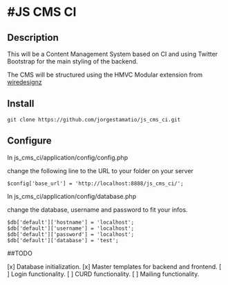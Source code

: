 #JS CMS CI
================================
## Description
This will be a Content Management System based on CI and using Twitter Bootstrap for the main styling of the backend.

The CMS will be structured using the HMVC Modular extension from [wiredesignz](https://bitbucket.org/wiredesignz/codeigniter-modular-extensions-hmvc)

## Install

    git clone https://github.com/jorgestamatio/js_cms_ci.git

## Configure

In js_cms_ci/application/config/config.php 

change the following line to the URL to your folder on your server

    $config['base_url'] = 'http://localhost:8888/js_cms_ci/';

In js_cms_ci/application/config/database.php

change the database, username and password to fit your infos.

    $db['default']['hostname'] = 'localhost';
    $db['default']['username'] = 'localhost';
    $db['default']['password'] = 'localhost';
    $db['default']['database'] = 'test';


##TODO

[x] Database initialization.
[x] Master templates for backend and frontend.
[ ] Login functionality.
[ ] CURD functionality.
[ ] Mailing functionality.
